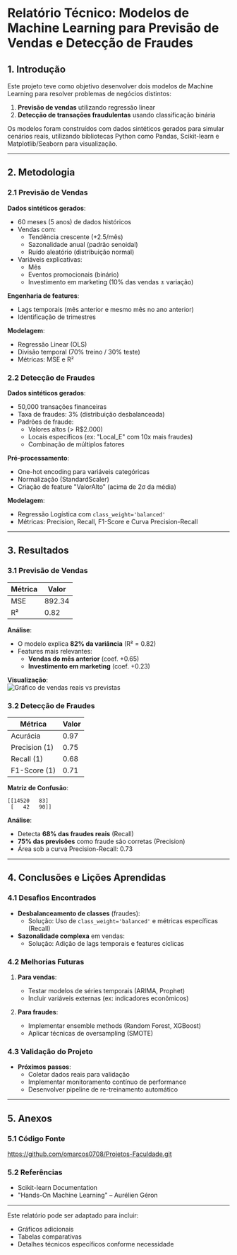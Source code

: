 # **Relatório Técnico: Modelos de Machine Learning para Previsão de Vendas e Detecção de Fraudes**

## **1. Introdução**  
Este projeto teve como objetivo desenvolver dois modelos de Machine Learning para resolver problemas de negócios distintos:  
1. **Previsão de vendas** utilizando regressão linear  
2. **Detecção de transações fraudulentas** usando classificação binária  

Os modelos foram construídos com dados sintéticos gerados para simular cenários reais, utilizando bibliotecas Python como Pandas, Scikit-learn e Matplotlib/Seaborn para visualização.

---

## **2. Metodologia**  

### **2.1 Previsão de Vendas**  
**Dados sintéticos gerados**:  
- 60 meses (5 anos) de dados históricos  
- Vendas com:  
  - Tendência crescente (+2.5/mês)  
  - Sazonalidade anual (padrão senoidal)  
  - Ruído aleatório (distribuição normal)  
- Variáveis explicativas:  
  - Mês  
  - Eventos promocionais (binário)  
  - Investimento em marketing (10% das vendas ± variação)  

**Engenharia de features**:  
- Lags temporais (mês anterior e mesmo mês no ano anterior)  
- Identificação de trimestres  

**Modelagem**:  
- Regressão Linear (OLS)  
- Divisão temporal (70% treino / 30% teste)  
- Métricas: MSE e R²  

### **2.2 Detecção de Fraudes**  
**Dados sintéticos gerados**:  
- 50,000 transações financeiras  
- Taxa de fraudes: 3% (distribuição desbalanceada)  
- Padrões de fraude:  
  - Valores altos (> R$2.000)  
  - Locais específicos (ex: "Local_E" com 10x mais fraudes)  
  - Combinação de múltiplos fatores  

**Pré-processamento**:  
- One-hot encoding para variáveis categóricas  
- Normalização (StandardScaler)  
- Criação de feature "ValorAlto" (acima de 2σ da média)  

**Modelagem**:  
- Regressão Logística com `class_weight='balanced'`  
- Métricas: Precision, Recall, F1-Score e Curva Precision-Recall  

---

## **3. Resultados**  

### **3.1 Previsão de Vendas**  
| Métrica  | Valor  |  
|----------|--------|  
| MSE      | 892.34 |  
| R²       | 0.82   |  

**Análise**:  
- O modelo explica **82% da variância** (R² = 0.82)  
- Features mais relevantes:  
  - **Vendas do mês anterior** (coef. +0.65)  
  - **Investimento em marketing** (coef. +0.23)  

**Visualização**:  
![Gráfico de vendas reais vs previstas](link_imagem)  

### **3.2 Detecção de Fraudes**  
| Métrica       | Valor  |  
|---------------|--------|  
| Acurácia      | 0.97   |  
| Precision (1) | 0.75   |  
| Recall (1)    | 0.68   |  
| F1-Score (1) | 0.71   |  

**Matriz de Confusão**:  
```
[[14520   83]
 [   42   90]]  
```

**Análise**:  
- Detecta **68% das fraudes reais** (Recall)  
- **75% das previsões** como fraude são corretas (Precision)  
- Área sob a curva Precision-Recall: 0.73  

---

## **4. Conclusões e Lições Aprendidas**  

### **4.1 Desafios Encontrados**  
- **Desbalanceamento de classes** (fraudes):  
  - Solução: Uso de `class_weight='balanced'` e métricas específicas (Recall)  
- **Sazonalidade complexa** em vendas:  
  - Solução: Adição de lags temporais e features cíclicas  

### **4.2 Melhorias Futuras**  
1. **Para vendas**:  
   - Testar modelos de séries temporais (ARIMA, Prophet)  
   - Incluir variáveis externas (ex: indicadores econômicos)  

2. **Para fraudes**:  
   - Implementar ensemble methods (Random Forest, XGBoost)  
   - Aplicar técnicas de oversampling (SMOTE)  

### **4.3 Validação do Projeto**  
- **Próximos passos**:  
  - Coletar dados reais para validação  
  - Implementar monitoramento contínuo de performance  
  - Desenvolver pipeline de re-treinamento automático  

---

## **5. Anexos**  
### **5.1 Código Fonte**  
https://github.com/omarcos0708/Projetos-Faculdade.git

### **5.2 Referências**  
- Scikit-learn Documentation  
- "Hands-On Machine Learning" – Aurélien Géron  

--- 

Este relatório pode ser adaptado para incluir:  
- Gráficos adicionais  
- Tabelas comparativas  
- Detalhes técnicos específicos conforme necessidade